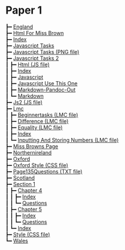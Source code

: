 # Paper 1

┣━ [England](england.html)  
┣━ [Html For Miss Brown](html_for_miss_brown.html)  
┣━ [Index](index.html)  
┣━ [Javascript Tasks](javascript_tasks.html)  
┣━ [Javascript Tasks (PNG file)](javascript_tasks.png)  
┣━ [Javascript Tasks 2](javascript_tasks_2/index.html)  
┃  ┣━ [Html (JS file)](javascript_tasks_2/html.js)  
┃  ┣━ [Index](javascript_tasks_2/index.html)  
┃  ┣━ [Javascript](javascript_tasks_2/javascript.html)  
┃  ┣━ [Javascript Use This One](javascript_tasks_2/javascript_USE_THIS_ONE.html)  
┃  ┣━ [Markdown-Pandoc-Out](javascript_tasks_2/markdown-pandoc-out.html)  
┃  ┗━ [Markdown](javascript_tasks_2/markdown.html)  
┣━ [Js2 (JS file)](js2.js)  
┣━ [Lmc](lmc/index.html)  
┃  ┣━ [Beginnertasks (LMC file)](lmc/beginnertasks.lmc)  
┃  ┣━ [Difference (LMC file)](lmc/difference.lmc)  
┃  ┣━ [Equality (LMC file)](lmc/equality.lmc)  
┃  ┣━ [Index](lmc/index.html)  
┃  ┗━ [Inputting And Storing Numbers (LMC file)](lmc/inputting_and_storing_numbers.lmc)  
┣━ [Miss Browns Page](miss_browns_page.html)  
┣━ [Northernireland](northernIreland.html)  
┣━ [Oxford](oxford.html)  
┣━ [Oxford Style (CSS file)](oxford_style.css)  
┣━ [Page135Questions (TXT file)](page135questions.txt)  
┣━ [Scotland](scotland.html)  
┣━ [Section 1](section_1/index.html)  
┃  ┣━ [Chapter 4](section_1/chapter_4/index.html)  
┃  ┃  ┣━ [Index](section_1/chapter_4/index.html)  
┃  ┃  ┗━ [Questions](section_1/chapter_4/questions.html)  
┃  ┣━ [Chapter 5](section_1/chapter_5/index.html)  
┃  ┃  ┣━ [Index](section_1/chapter_5/index.html)  
┃  ┃  ┗━ [Questions](section_1/chapter_5/questions.html)  
┃  ┗━ [Index](section_1/index.html)  
┣━ [Style (CSS file)](style.css)  
┗━ [Wales](wales.html)